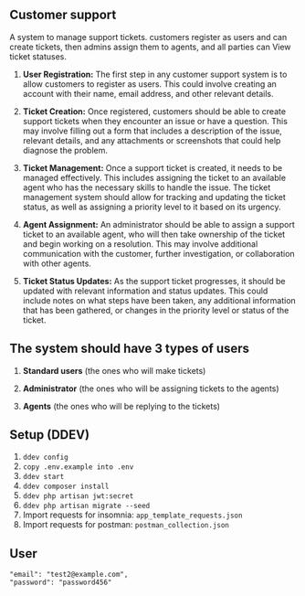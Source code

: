 ## Customer support

<p>A system to manage support tickets. customers register as users and can create tickets, then admins assign them to agents, and all parties can View ticket statuses.</p>

1. **User Registration:** The first step in any customer support system is to allow customers to register as users. This could involve creating an account with their name, email address, and other relevant details.

2. **Ticket Creation:** Once registered, customers should be able to create support tickets when they encounter an issue or have a question. This may involve filling out a form that includes a description of the issue, relevant details, and any attachments or screenshots that could help diagnose the problem.

3. **Ticket Management:** Once a support ticket is created, it needs to be managed effectively. This includes assigning the ticket to an available agent who has the necessary skills to handle the issue. The ticket management system should allow for tracking and updating the ticket status, as well as assigning a priority level to it based on its urgency.

4. **Agent Assignment:** An administrator should be able to assign a support ticket to an available agent, who will then take ownership of the ticket and begin working on a resolution. This may involve additional communication with the customer, further investigation, or collaboration with other agents.

5. **Ticket Status Updates:** As the support ticket progresses, it should be updated with relevant information and status updates. This could include notes on what steps have been taken, any additional information that has been gathered, or changes in the priority level or status of the ticket.

## The system should have 3 types of users

1. **Standard users** (the ones who will make tickets)

2. **Administrator** (the ones who will be assigning tickets to the agents)

3. **Agents** (the ones who will be replying to the tickets)

## Setup (DDEV)

1. `ddev config`
2. `copy .env.example into .env`
3. `ddev start`
4. `ddev composer install`
5. `ddev php artisan jwt:secret`
6. `ddev php artisan migrate --seed`
7. Import requests for insomnia: `app_template_requests.json`
8. Import requests for postman: `postman_collection.json`

## User

```
"email": "test2@example.com",
"password": "password456"
```